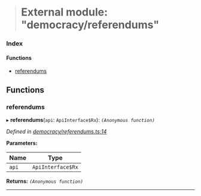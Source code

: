 > # External module: "democracy/referendums"

### Index

#### Functions

* [referendums](_democracy_referendums_.md#referendums)

## Functions

###  referendums

▸ **referendums**(`api`: `ApiInterface$Rx`): *`(Anonymous function)`*

*Defined in [democracy/referendums.ts:14](https://github.com/polkadot-js/api/blob/3b8db2e/packages/api-derive/src/democracy/referendums.ts#L14)*

**Parameters:**

Name | Type |
------ | ------ |
`api` | `ApiInterface$Rx` |

**Returns:** *`(Anonymous function)`*

___